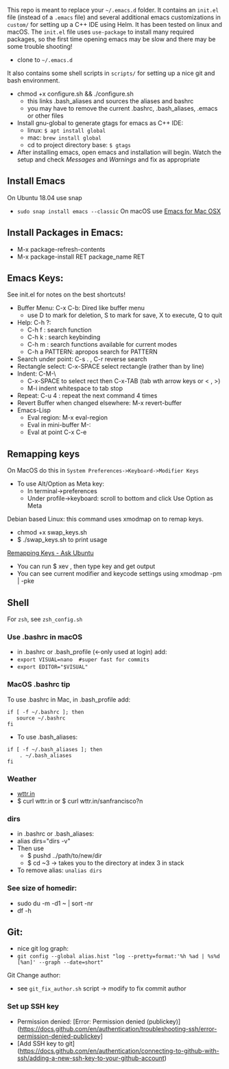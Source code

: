 This repo is meant to replace your `~/.emacs.d` folder. It contains an `init.el` file (instead of a `.emacs` file) and several additional emacs customizations in `custom/` for setting up a C++ IDE using Helm. It has been tested on linux and macOS. The `init.el` file uses `use-package` to install many required packages, so the first time opening emacs may be slow and there may be some trouble shooting!

* clone to `~/.emacs.d` 

It also contains some shell scripts in `scripts/` for setting up a nice git and bash environment. 

* chmod +x configure.sh && ./configure.sh
  * this links .bash_aliases and sources the aliases and bashrc
  * you may have to remove the current .bashrc, .bash_aliases, .emacs or other files
* Install gnu-global to generate gtags for emacs as C++ IDE:
  * linux: `$ apt install global`
  * mac: `brew install global`
  * cd to project directory base: `$ gtags`
* After installing emacs, open emacs and installation will begin. Watch the setup and check *Messages* and *Warnings* and fix as appropriate

## Install Emacs
On Ubuntu 18.04 use snap
  * `sudo snap install emacs --classic`
On macOS use [Emacs for Mac OSX](https://emacsformacosx.com)

## Install Packages in Emacs:
  * M-x package-refresh-contents
  * M-x package-install RET package_name RET
  
##  Emacs Keys:
See init.el for notes on the best shortcuts!
* Buffer Menu: C-x C-b: Dired like buffer menu
  * use D to mark for deletion, S to mark for save, X to execute, Q to quit
* Help: C-h ?: 
  * C-h f : search function
  * C-h k : search keybinding
  * C-h m : search functions available for current modes
  * C-h a PATTERN: apropos search for PATTERN
* Search under point: C-s . , C-r reverse search
* Rectangle select: C-x-SPACE select rectangle (rather than by line)
* Indent: C-M-\
  * C-x-SPACE to select rect then C-x-TAB (tab wth arrow keys or  < , >)
  * M-i indent whitespace to tab stop
* Repeat: C-u 4 : repeat the next command 4 times
* Revert Buffer when changed elsewhere: M-x revert-buffer 
* Emacs-Lisp
  * Eval region: M-x eval-region
  * Eval in mini-buffer M-:
  * Eval at point C-x C-e


## Remapping keys 
On MacOS do this in `System Preferences->Keyboard->Modifier Keys`
* To use Alt/Option as Meta key: 
  * In terminal->preferences
  * Under profile->keyboard: scroll to bottom and click Use Option as Meta


Debian based Linux: this command uses xmodmap on to remap keys. 
* chmod +x swap_keys.sh
* $ ./swap_keys.sh to print usage

[Remapping Keys - Ask Ubuntu](https://askubuntu.com/questions/296155/how-can-i-remap-keyboard-keys#296437)
* You can run $ xev , then type key and get output
* You can see current modifier and keycode settings using xmodmap -pm | -pke 

## Shell
For `zsh`, see `zsh_config.sh`
### Use .bashrc in macOS
* in .bashrc or .bash_profile (<-only used at login) add:
* `export VISUAL=nano  #super fast for commits`
* `export EDITOR="$VISUAL"`

### MacOS .bashrc tip
To use .bashrc in Mac, in .bash_profile add:
```
if [ -f ~/.bashrc ]; then
   source ~/.bashrc
fi
```
* To use .bash_aliases:
```
if [ -f ~/.bash_aliases ]; then
    . ~/.bash_aliases
fi
```
  
### Weather
  * [wttr.in](https://wttr.in/)
  * $ curl wttr.in or $ curl wttr.in/sanfrancisco?n
### dirs
* in .bashrc or .bash_aliases:
* alias dirs="dirs -v"
* Then use
  * $ pushd ../path/to/new/dir
  * $ cd ~3 -> takes you to the directory at index 3 in stack
* To remove alias: `unalias dirs`


### See size of homedir:
* sudo du -m -d1 ~ | sort -nr
* df -h 

## Git:
* nice git log graph:
* `git config --global alias.hist "log --pretty=format:'%h %ad | %s%d [%an]' --graph --date=short"`

Git Change author:
* see `git_fix_author.sh` script -> modify to fix commit author
### Set up SSH key
* Permission denied: [Error: Permission denied (publickey)] (https://docs.github.com/en/authentication/troubleshooting-ssh/error-permission-denied-publickey]
* [Add SSH key to git] (https://docs.github.com/en/authentication/connecting-to-github-with-ssh/adding-a-new-ssh-key-to-your-github-account)
